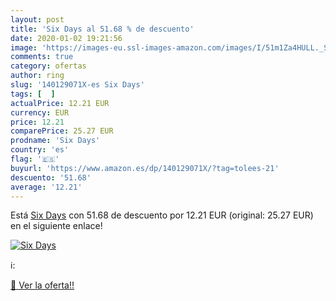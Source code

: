 ```yaml
---
layout: post
title: 'Six Days al 51.68 % de descuento'
date: 2020-01-02 19:21:56
image: 'https://images-eu.ssl-images-amazon.com/images/I/51m1Za4HULL._SL200_.jpg'
comments: true
category: ofertas
author: ring
slug: '140129071X-es Six Days'
tags: [  ]
actualPrice: 12.21 EUR
currency: EUR
price: 12.21
comparePrice: 25.27 EUR
prodname: 'Six Days'
country: 'es'
flag: '🇪🇸'
buyurl: 'https://www.amazon.es/dp/140129071X/?tag=tolees-21'
descuento: '51.68'
average: '12.21'
---
```


Está [Six Days](https://www.amazon.es/dp/140129071X/?tag=tolees-21) con 51.68 de descuento por 12.21 EUR (original: 25.27 EUR) en el siguiente enlace!

[![Six Days](https://images-eu.ssl-images-amazon.com/images/I/51m1Za4HULL._SL200_.jpg)](https://www.amazon.es/dp/140129071X/?tag=tolees-21)

ℹ️:


[🛒 Ver la oferta!!](https://www.amazon.es/dp/140129071X/?tag=tolees-21)
